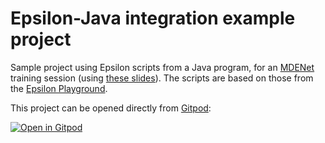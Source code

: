 # Epsilon-Java integration example project

Sample project using Epsilon scripts from a Java program, for an [MDENet](https://mde-network.com/) training session (using [these slides](https://bluezio.github.io/epsilon-integration-mdenet-training/)). The scripts are based on those from the [Epsilon Playground](https://www.eclipse.org/epsilon/live).

This project can be opened directly from [Gitpod](https://gitpod.io/):

[![Open in Gitpod](https://gitpod.io/button/open-in-gitpod.svg)](https://gitpod.io/#https://github.com/bluezio/mdenet-integration-sample)
